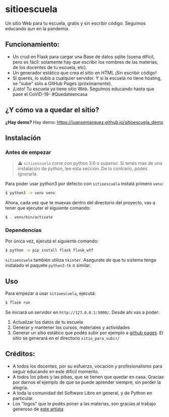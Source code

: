 # sitioescuela
Un sitio Web para tu escuela, gratis y sin escribir código. Seguimos educando aun en la pandemia.

## Funcionamiento:
- Un crud en Flask para cargar una Base de datos sqlite (suena difícil, pero es fácil: solamente hay que escribir los nombres de las materias, de los docentes de tu escuela, etc).
- Un generador estático que crea el sitio en HTML ¡Sin escribir código!
- Si querés, lo subís a cualquier servidor. Y si la escuela no tiene hosting, se "sube" solo a GitHub Pages (próximamente).
- ¡Listo! Tu escuela ya tiene sitio Web.
Seguimos educando hasta que pase el CoViD-19- #Quedateencasa

## ¿Y cómo va a quedar el sitio?
**¿Hay demo?** Hay demo: https://juansemarquez.github.io/sitioescuela_demo

## Instalación

### Antes de empezar

> :warning: `sitioescuela` corre con python 3.6 o superior. Si tenés mas de una instalación de python, lee esta sección. De lo contrario, podés ignorarla.

Para poder usar python3 por defecto con `sitioescuela` instalá primero `venv`:

```bash
$ python3 -m venv venv
```

Ahora, cada vez que te muevas dentro del directorio del proyecto, vas a tener que ejecutar el siguiente comando:

```bash
$ . venv/bin/activate
```

### Dependencias

Por única vez, ejecutá el siguiente comando:

```bash
$ python -m pip install flask flask_wtf
```

`sitioescuela` también utiliza `tkinter`. Asegurate de que tu sistema tenga instalado el paquete `python3-tk` o similar.

## Uso

Para empezar a usar `sitioescuela`, ejecutá:

```bash
$ flask run
```

Se iniciará un servidor en `http://127.0.0.1:5000/`. Desde ahí vas a poder:

1. Actualizar los datos de tu escuela
2. Generar y mantener los cursos, materiales y actividades
3. Generar un sitio estático que podés subir por ejemplo a [github pages](https://pages.github.com/). El sitio se generará en el directorio `sitio_para_subir/`

## Créditos:
- A todos los docentes, por su esfuerzo, vocación y profesionalismo para seguir educando en este difícil momento.
- A todos los pibes y las pibas, que se tienen que quedar en casa. Gracias por darnos el ejemplo de que se puede aprender siempre, sin perder la alegría.
- A toda la comunidad del Software Libre en general, y de Python en particular.
- Los "logos" que le podés poner a las materias, son gracias al trabajo generoso de [este artista](https://illlustrations.co/)

